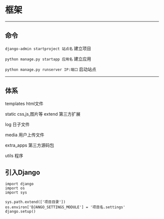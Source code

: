# 框架


---

## 命令



`django-admin startproject 站点名`    建立项目

`python manage.py startapp 应用名`    建立应用

`python manage.py runserver IP:端口`    启动站点



---

## 体系

templates						          html文件

static							             css,js,图片等
    extend                                   第三方扩展

log							                日子文件

media							           用户上传文件

extra_apps       						第三方源码包

utils							               程序




## 引入Django
```
import django
import os
import sys

sys.path.extend(['项目目录'])
os.environ['DJANGO_SETTINGS_MODULE'] = '项目名.settings'
django.setup()
```















